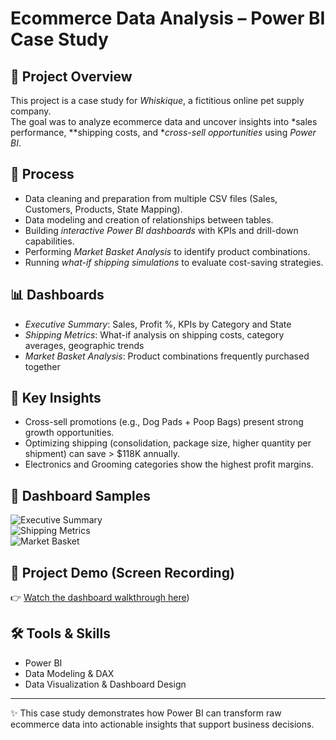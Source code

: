 # Ecommerce Data Analysis – Power BI Case Study

## 📌 Project Overview
This project is a case study for *Whiskique*, a fictitious online pet supply company.  
The goal was to analyze ecommerce data and uncover insights into *sales performance, **shipping costs, and **cross-sell opportunities* using *Power BI*.

## 🔧 Process
- Data cleaning and preparation from multiple CSV files (Sales, Customers, Products, State Mapping).  
- Data modeling and creation of relationships between tables.  
- Building *interactive Power BI dashboards* with KPIs and drill-down capabilities.  
- Performing *Market Basket Analysis* to identify product combinations.  
- Running *what-if shipping simulations* to evaluate cost-saving strategies.  

## 📊 Dashboards
- *Executive Summary*: Sales, Profit %, KPIs by Category and State  
- *Shipping Metrics*: What-if analysis on shipping costs, category averages, geographic trends  
- *Market Basket Analysis*: Product combinations frequently purchased together  

## 🚀 Key Insights
- Cross-sell promotions (e.g., Dog Pads + Poop Bags) present strong growth opportunities.  
- Optimizing shipping (consolidation, package size, higher quantity per shipment) can save > $118K annually.  
- Electronics and Grooming categories show the highest profit margins.  

## 📸 Dashboard Samples
![Executive Summary](screenshots/executive_summary.jpg)  
![Shipping Metrics](screenshots/shipping_metrics.jpg)  
![Market Basket](screenshots/market_basket.jpg)  

## 🎥 Project Demo (Screen Recording)
👉 [Watch the dashboard walkthrough here](https://github.com/AzadehHamidzad/Whiskique_Ecommerce_Data_Analysis_PowerBI/blob/8b1772ab7013f1a1809748709e3b2b1dd6472d35/Ecommerce_PowerBI_Dashboard.mov))  

## 🛠 Tools & Skills
- Power BI  
- Data Modeling & DAX  
- Data Visualization & Dashboard Design  

---
✨ This case study demonstrates how Power BI can transform raw ecommerce data into actionable insights that support business decisions.
